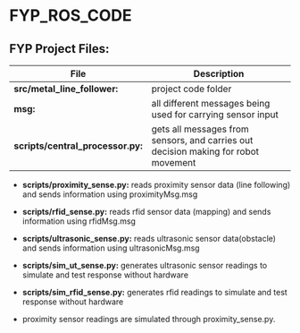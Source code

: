 # FYP_ROS_CODE  

## FYP Project Files:  

| File | Description |
| --- | --- |
| **src/metal_line_follower:** | project code folder |
| **msg:** |   all different messages being used for carrying sensor input  |
|**scripts/central_processor.py:**|    gets all messages from sensors, and carries out decision making for robot movement  |
    
    
   + **scripts/proximity_sense.py:**    reads proximity sensor data (line following) and sends information using proximityMsg.msg  
    
    
   + **scripts/rfid_sense.py:**    reads rfid sensor data (mapping) and sends information using rfidMsg.msg  
    
    
   + **scripts/ultrasonic_sense.py:**    reads ultrasonic sensor data(obstacle) and sends information using ultrasonicMsg.msg  
    
    
   + **scripts/sim_ut_sense.py:**    generates ultrasonic sensor readings to simulate and test response without hardware   
    
    
   + **scripts/sim_rfid_sense.py:**    generates rfid readings to simulate and test response without hardware  
    
    
   + proximity sensor readings are simulated through proximity_sense.py.  
    
    
                                    
